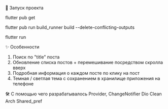 🚀 Запуск проекта

flutter pub get

flutter pub run build_runner build --delete-conflicting-outputs

flutter run


✨ Особенности
1. Поиск по "title" поста
2. Обновление списка постов + перемешивание посредством скролла вверх
3. Подробная информация о каждом посте по клику на пост
4. Темная / светлая тема с сохранением в хранилище приложения на телефоне


🛠️ С помощью чего разрабатывалось
Provider, ChangeNotifier
Dio
Clean Arch
Shared_pref


